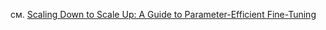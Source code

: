 



см. [Scaling Down to Scale Up: A Guide to Parameter-Efficient Fine-Tuning](Scaling%20Down%20to%20Scale%20Up%20A%20Guide%20to%20Parameter-Efficient%20Fine-Tuning)
